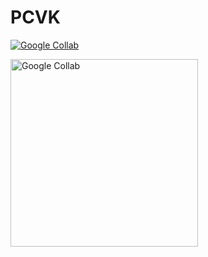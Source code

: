 # PCVK

[![Google Collab](https://colab.google/static/images/icons/colab.png)](https://colab.research.google.com/github/edoaurahman/PCVK/blob/main/Week1.ipynb)

<a href="https://colab.research.google.com/github/edoaurahman/PCVK/blob/main/Week1.ipynb">
  <img src="https://colab.google/static/images/icons/colab.png" alt="Google Collab" height="300">
</a>
